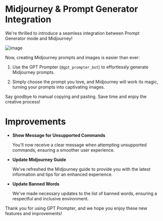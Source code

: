 # Midjourney & Prompt Generator Integration
  We're thrilled to introduce a seamless integration between Prompt Generator mode and Midjourney!
  
   ![image](<Product Ann [retangle].gif>)
  
  Now, creating Midjourney prompts and images is easier than ever:

  1. Use the GPT Prompter (`@gpt_prompter_bot`) to effortlessly generate Midjourney prompts.

  2. Simply choose the prompt you love, and Midjourney will work its magic, turning your prompts into captivating images.

  Say goodbye to manual copying and pasting. Save time and enjoy the creative process!

# Improvements
- **Show Message for Unsupported Commands**

  You'll now receive a clear message when attempting unsupported commands, ensuring a smoother user experience.

- **Update Midjourney Guide**

  We've refreshed the Midjourney guide to provide you with the latest information and tips for an enhanced experience.


- **Update Banned Words**
  
  We've made necessary updates to the list of banned words, ensuring a respectful and inclusive environment.

Thank you for using GPT Prompter, and we hope you enjoy these new features and improvements!
